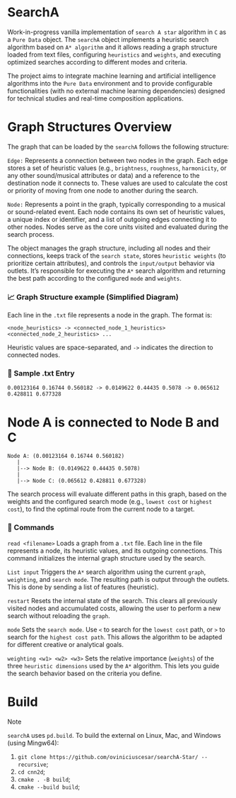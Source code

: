 # SearchA
Work-in-progress vanilla implementation of  ``search A star`` algorithm in `C` as a ``Pure Data`` object.
The ``searchA`` object implements a heuristic search algorithm based on `A* algorithm` and it allows reading a graph structure loaded from text files, configuring ``heuristics`` and ``weights``, and executing optimized searches according to different modes and criteria.

The project aims to integrate machine learning and artificial intelligence algorithms into the `Pure Data` environment and to provide configurable functionalities (with no external machine learning dependencies) designed for technical studies and real-time composition applications.



# Graph Structures Overview
The graph that can be loaded by the ``searchA`` follows the following structure:

``Edge:``
Represents a connection between two nodes in the graph. Each edge stores a set of heuristic values (e.g., ``brightness``, ``roughness``, ``harmonicity``, or any other sound/musical attributes or data) and a reference to the destination node it connects to. These values are used to calculate the cost or priority of moving from one node to another during the search.

``Node:``
Represents a point in the graph, typically corresponding to a musical or sound-related event. Each node contains its own set of heuristic values, a unique index or identifier, and a list of outgoing edges connecting it to other nodes. Nodes serve as the core units visited and evaluated during the search process.

The object manages the graph structure, including all nodes and their connections, keeps track of the `search state`, stores ``heuristic weights`` (to prioritize certain attributes), and controls the ``input/output`` behavior via outlets. It’s responsible for executing the ``A*`` search algorithm and returning the best path according to the configured ``mode`` and ``weights``.

### 📈 Graph Structure example (Simplified Diagram) 

Each line in the ``.txt`` file represents a node in the graph. The format is:

``<node_heuristics> -> <connected_node_1_heuristics> <connected_node_2_heuristics> ...``

Heuristic values are space-separated, and ``->`` indicates the direction to connected nodes.

### 🔢 Sample .txt Entry
``0.00123164 0.16744 0.560182 -> 0.0149622 0.44435 0.5078 -> 0.065612 0.428811 0.677328``

# Node A is connected to Node B and C

```
Node A: (0.00123164 0.16744 0.560182)
   |
   |--> Node B: (0.0149622 0.44435 0.5078)
   |
   |--> Node C: (0.065612 0.428811 0.677328)

```

The search process will evaluate different paths in this graph, based on the weights and the configured search mode (e.g., ``lowest cost`` or ``highest cost``), to find the optimal route from the current node to a target.



### 🔧 Commands

``read <filename>``
Loads a graph from a ``.txt`` file. Each line in the file represents a node, its heuristic values, and its outgoing connections. This command initializes the internal graph structure used by the search.

``List input`` 
Triggers the ``A*`` search algorithm using the current ``graph``, ``weighting``, and ``search mode``. The resulting path is output through the outlets. This is done by sending a list of features (heuristic).

``restart``
Resets the internal state of the search. This clears all previously visited nodes and accumulated costs, allowing the user to perform a new search without reloading the ``graph``.

``mode``
Sets the ``search mode``. Use ``<`` to search for the ``lowest cost`` path, or ``>`` to search for the ``highest cost path``. This allows the algorithm to be adapted for different creative or analytical goals.

``weighting <w1> <w2> <w3>``
Sets the relative importance (``weights``) of the three ``heuristic dimensions`` used by the ``A*`` algorithm. This lets you guide the search behavior based on the criteria you define.


# Build
> [!NOTE]
`searchA` uses `pd.build`. To build the external on Linux, Mac, and Windows (using Mingw64):

1. `git clone https://github.com/oviniciuscesar/searchA-Star/ --recursive`;
2. `cd cnn2d`;
4. `cmake . -B build`;
5. `cmake --build build`;
